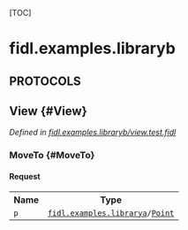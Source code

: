[TOC]

# fidl.examples.libraryb


## **PROTOCOLS**

## View {#View}
*Defined in [fidl.examples.libraryb/view.test.fidl](https://fuchsia.googlesource.com/fuchsia/+/master/zircon/tools/fidl/examples/library-b/view.test.fidl#9)*


### MoveTo {#MoveTo}


#### Request
<table>
    <tr><th>Name</th><th>Type</th></tr>
    <tr>
            <td><code>p</code></td>
            <td>
                <code><a class='link' href='../fidl.examples.librarya/'>fidl.examples.librarya</a>/<a class='link' href='../fidl.examples.librarya/#Point'>Point</a></code>
            </td>
        </tr></table>

















